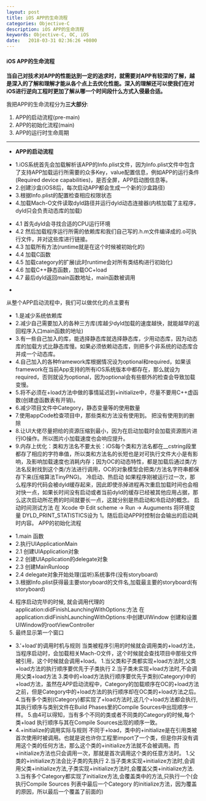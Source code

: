 ```yaml
---
layout: post
title: iOS APP的生命流程
categories: Objective-C
description: iOS APP的生命流程
keywords: Objective-C, OC, iOS
date:   2018-03-31 02:36:26 +0800
---
```



#### iOS APP的生命流程

**当自己对技术对APP的性能达到一定的追求时，就需要对APP有较深的了解，越是深入的了解和理解才能从各个点上去优化性能。深入的理解还可以使我们在对iOS进行逆向工程时更加了解从哪一个时间段什么方式入侵最合适。**

我把APP的生命流程分为**三大部分**:
1. APP的启动流程(pre-main)
2. APP的初始化流程(main)
3. APP的运行时生命周期

------------
- **APP的启动流程**
+   1.iOS系统首先会加载解析该APP的Info.plist文件，因为Info.plist文件中包含了支持APP加载运行所需要的众多Key，value配置信息，例如APP的运行条件(Required device capabilities)，是否全屏，APP启动图信息等。
+    2.创建沙盒(iOS8后，每次启动APP都会生成一个新的沙盒路径)
+    3.根据Info.plist的配置检查相应权限状态
+    4.加载Mach-O文件读取dyld路径并运行dyld动态连接器(内核加载了主程序，dyld只会负责动态库的加载)
-    4.1 首先dyld会寻找合适的CPU运行环境
-   4.2 然后加载程序运行所需的依赖库和我们自己写的.h.m文件编译成的.o可执行文件，并对这些库进行链接。
-   4.3 加载所有方法(runtime就是在这个时候被初始化的)
-   4.4 加载C函数
-   4.5 加载category的扩展(此时runtime会对所有类结构进行初始化)
-   4.6 加载C++静态函数，加载OC+load
-   4.7 最后dyld返回main函数地址，main函数被调用
* 
从整个APP启动流程中，我们可以做优化的点主要有
- 1.是减少系统依赖库
- 2.减少自己需要加入的各种三方库(库越少dyld加载的速度越快，就能越早的返回程序入口main函数的地址)
- 3.有一些自己加入的库，能选择静态库就选择静态库，少用动态库，因为动态库的加载方式比静态库慢。如果必须依赖动态库，则把多个非系统的动态库合并成一个动态库。
- 4.自己加入的各种framework库根据情况设为optional和required，如果该framework在当前App支持的所有iOS系统版本中都存在，那么就设为required，否则就设为optional，因为optional会有些额外的检查会导致加载变慢。
- 5.将不必须在+load方法中做的事情延迟到+initialize中，尽量不要用C++虚函数(创建虚函数表有开销)。
- 6.减少项目文件中Category，静态变量等的使用数量
- 7.使用appCode检查项目中，那些类和方法没有使用到。 把没有使用到的删除
- 8.让UI大佬尽量把给的资源压缩到最小，因为在启动加载时会加载资源图片进行IO操作。所以图片小加载速度也会响应提升。
- 9.内存上优化：类和方法名不要太长：iOS每个类和方法名都在__cstring段里都存了相应的字符串值，所以类和方法名的长短也是对可执行文件大小是有影响，及影响加载速度也消耗内存；因为OC的动态特性，都是加载后通过类/方法名反射找到这个类/方法进行调用，OC的对象模型会把类/方法名字符串都保存下来(压缩算法TinyPNG)。
冷启动、热启动
如果程序刚被运行过一次，那么程序的代码会被dyld缓存起来，因此即使杀掉进程再次重启加载时间也会相对快一点，如果长时间没有启动或者当前dyld的缓存已经被其他应用占据，那么这次启动所花费的时间就要长一点，这就分别是热启动和冷启动的概念。
启动时间测试方法
在 Xcode 中 Edit scheme -> Run -> Auguments 将环境变量 DYLD_PRINT_STATISTICS设为 1。随后启动APP时控制台会输出的启动耗时内容。
APP的初始化流程
* 1.main 函数
* 2.执行UIApplicationMain
* 2.1 创建UIApplication对象
* 2.2 创建UIApplication的delegate对象
* 2.3 创建MainRunloop
* 2.4 delegate对象开始处理(监听)系统事件(没有storyboard)
* 3.根据Info.plist获得最主要storyboard的文件名,加载最主要的storyboard(有storyboard)
4. 程序启动完毕的时候, 就会调用代理的application:didFinishLaunchingWithOptions:方法
在application:didFinishLaunchingWithOptions:中创建UIWindow
创建和设置UIWindow的rootViewController
5. 最终显示第一个窗口
* 3.'+load'的调用时机与规则
当类被程序引用的时候就会调用类的+load方法，当程序启动时，会加载相关Mach-O文件，这个时候就会查找项目中那些文件被引用，这个时候就会调用+load。
1.当父类和子类都实现+load方法时,父类+load方法的执行顺序要优先于子类执行
2.当子类未实现+load方法时,不会调用父类+load方法
3.类中的+load方法执行顺序要优先于类别(Category)中的+load方法，虽然在APP启动流程中，Category的加载顺序在OC的+load方法之前，但是Category中的+load方法的执行顺序却在OC类的+load方法之后。
4.当有多个类别(Category)都实现了+load方法时,这几个+load方法都会执行,其执行顺序与类别文件在Build Phases里的Compile Sources中出现顺序一样。
5.由4可以得知，当有多个不同的类或者不同类的Category的时候,每个类+load 执行顺序与其在Compile Sources出现的顺序一致。
* 4.+initialize的调用实际与规则
不同于+load，类中的+initialize是在引用类被首次使用时被调用。也就是说也许你工程里import了一个类，但是你并没有调用这个类的任何方法，那么这个类的+initialize方法就不会被调用。而+initialize方法也只会调用一次，那就是首次调用这个类的任意方法时。
1.父类的+initialize方法会比子类的先执行
2.当子类未实现+initialize方法时,会调用父类+initialize方法,子类实现+initialize方法时,会覆盖父类+initialize方法.
3.当有多个Category都实现了initialize方法,会覆盖类中的方法,只执行一个(会执行Compile Sources 列表中最后一个Category 的initialize方法，因为覆盖的原因，所以最后一个覆盖了前面的)
